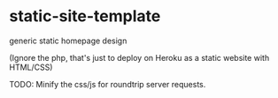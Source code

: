 # static-site-template
generic static homepage design

(Ignore the php, that's just to deploy on Heroku as a static website with
HTML/CSS)

TODO: Minify the css/js for roundtrip server requests.
